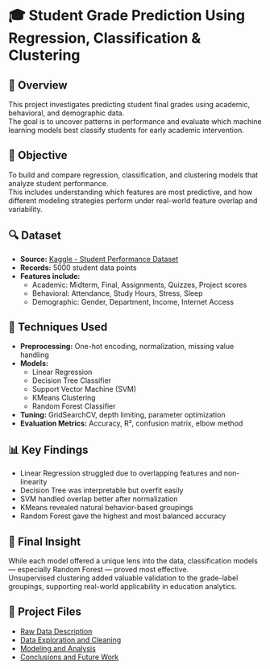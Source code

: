 # 🎓 Student Grade Prediction Using Regression, Classification & Clustering

## 📌 Overview
This project investigates predicting student final grades using academic, behavioral, and demographic data.  
The goal is to uncover patterns in performance and evaluate which machine learning models best classify students for early academic intervention.

## 🎯 Objective
To build and compare regression, classification, and clustering models that analyze student performance.  
This includes understanding which features are most predictive, and how different modeling strategies perform under real-world feature overlap and variability.

## 🔍 Dataset
- **Source:** [Kaggle - Student Performance Dataset](https://www.kaggle.com/datasets/mahmoudelhemaly/students-grading-dataset)  
- **Records:** 5000 student data points  
- **Features include:**
  - Academic: Midterm, Final, Assignments, Quizzes, Project scores  
  - Behavioral: Attendance, Study Hours, Stress, Sleep  
  - Demographic: Gender, Department, Income, Internet Access

## 🧰 Techniques Used
- **Preprocessing:** One-hot encoding, normalization, missing value handling  
- **Models:**
  - Linear Regression  
  - Decision Tree Classifier  
  - Support Vector Machine (SVM)  
  - KMeans Clustering  
  - Random Forest Classifier  
- **Tuning:** GridSearchCV, depth limiting, parameter optimization  
- **Evaluation Metrics:** Accuracy, R², confusion matrix, elbow method

## 📊 Key Findings
- Linear Regression struggled due to overlapping features and non-linearity  
- Decision Tree was interpretable but overfit easily  
- SVM handled overlap better after normalization  
- KMeans revealed natural behavior-based groupings  
- Random Forest gave the highest and most balanced accuracy

## 🧠 Final Insight
While each model offered a unique lens into the data, classification models — especially Random Forest — proved most effective.  
Unsupervised clustering added valuable validation to the grade-label groupings, supporting real-world applicability in education analytics.


## 🔗 Project Files

- [Raw Data Description](RAW_DATA.md)  
- [Data Exploration and Cleaning](DATA.md)  
- [Modeling and Analysis](ANALYSIS.md)  
- [Conclusions and Future Work](CONCLUSIONS.md)

